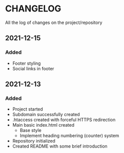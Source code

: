 # CHANGELOG #
All the log of changes on the project/repository

## 2021-12-15

### Added
- Footer styling
- Social links in footer

## 2021-12-13

### Added
- Project started
- Subdomain successfully created
- .htaccess created with forceful HTTPS redirection
- Main basic index.html created
  - Base style
  - Implement heading numbering (counter) system
- Repository initialized
- Created README with some brief introduction